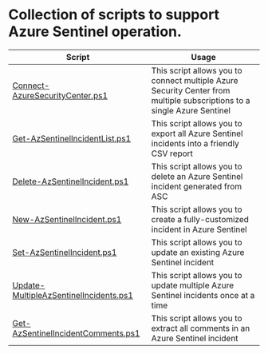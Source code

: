 # Collection of scripts to support Azure Sentinel operation.

| **Script** | **Usage**|
| ---------- | -------- |
| [Connect-AzureSecurityCenter.ps1](https://github.com/azsec/azure-sentinel-tools/blob/master/scripts/Connect-AzureSecurityCenter.ps1) | This script allows you to connect multiple Azure Security Center from multiple subscriptions to a single Azure Sentinel |
| [Get-AzSentinelIncidentList.ps1](https://github.com/azsec/azure-sentinel-tools/blob/master/scripts/Get-AzSentinelIncidentList.ps1) | This script allows you to export all Azure Sentinel incidents into a friendly CSV report |
| [Delete-AzSentinelIncident.ps1](https://github.com/azsec/azure-sentinel-tools/blob/master/scripts/Delete-AzureSentinelIncident.ps1) | This script allows you to delete an Azure Sentinel incident generated from ASC | 
| [New-AzSentinelIncident.ps1](https://github.com/azsec/azure-sentinel-tools/blob/master/scripts/New-AzSentinelIncident.ps1) |This script allows you to create a fully-customized incident in Azure Sentinel |
| [Set-AzSentinelIncident.ps1](https://github.com/azsec/azure-sentinel-tools/blob/master/scripts/Set-AzSentinelIncident.ps1) | This script allows you to update an existing Azure Sentinel incident | 
| [Update-MultipleAzSentinelIncidents.ps1](https://github.com/azsec/azure-sentinel-tools/blob/master/scripts/Update-MultipleAzSentinelIncidents.ps1) | This script allows you to update multiple Azure Sentinel incidents once at a time |
| [Get-AzSentinelIncidentComments.ps1](https://github.com/azsec/azure-sentinel-tools/blob/master/scripts/Get-AzSentinelIncidentComments.ps1) | This script allows you to extract all comments in an Azure Sentinel incident |
